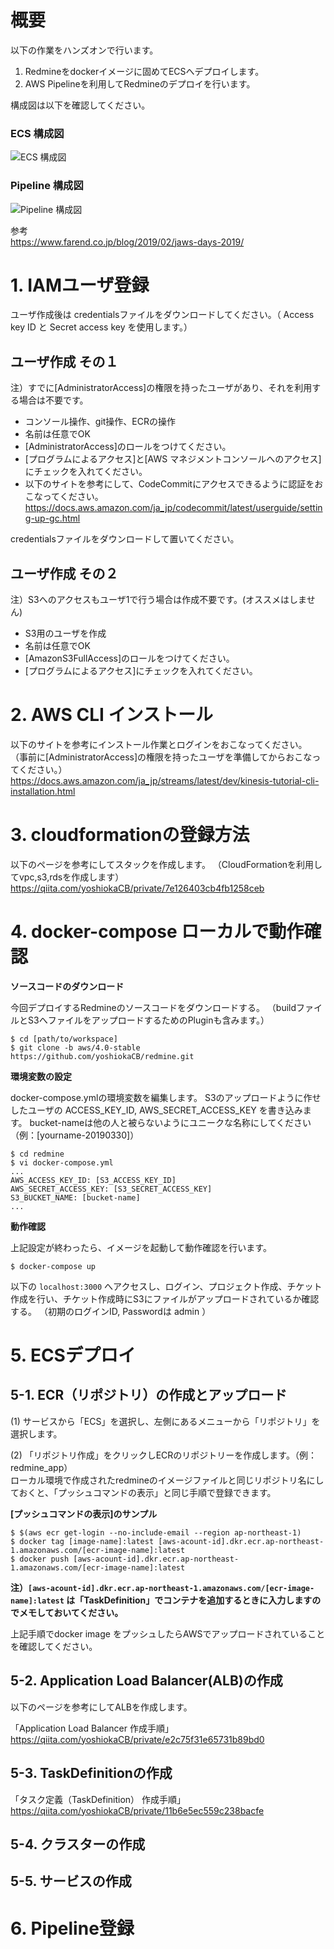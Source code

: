 # 概要

以下の作業をハンズオンで行います。

1. Redmineをdockerイメージに固めてECSへデプロイします。
2. AWS Pipelineを利用してRedmineのデプロイを行います。

構成図は以下を確認してください。

### ECS 構成図
![ECS 構成図](images/Diagram01.jpeg)

### Pipeline 構成図
![Pipeline 構成図](images/Diagram02.jpeg)

参考  
https://www.farend.co.jp/blog/2019/02/jaws-days-2019/

# 1. IAMユーザ登録

ユーザ作成後は credentialsファイルをダウンロードしてください。（ Access key ID と Secret access key を使用します。）

## ユーザ作成 その１

注）すでに[AdministratorAccess]の権限を持ったユーザがあり、それを利用する場合は不要です。

- コンソール操作、git操作、ECRの操作
- 名前は任意でOK
- [AdministratorAccess]のロールをつけてください。
- [プログラムによるアクセス]と[AWS マネジメントコンソールへのアクセス]にチェックを入れてください。
- 以下のサイトを参考にして、CodeCommitにアクセスできるように認証をおこなってください。  
https://docs.aws.amazon.com/ja_jp/codecommit/latest/userguide/setting-up-gc.html

credentialsファイルをダウンロードして置いてください。

## ユーザ作成 その２

注）S3へのアクセスもユーザ1で行う場合は作成不要です。(オススメはしません)

- S3用のユーザを作成
- 名前は任意でOK
- [AmazonS3FullAccess]のロールをつけてください。
- [プログラムによるアクセス]にチェックを入れてください。

# 2. AWS CLI インストール

以下のサイトを参考にインストール作業とログインをおこなってください。
（事前に[AdministratorAccess]の権限を持ったユーザを準備してからおこなってください。）
https://docs.aws.amazon.com/ja_jp/streams/latest/dev/kinesis-tutorial-cli-installation.html


# 3. cloudformationの登録方法

以下のページを参考にしてスタックを作成します。
（CloudFormationを利用してvpc,s3,rdsを作成します）
https://qiita.com/yoshiokaCB/private/7e126403cb4fb1258ceb


# 4. docker-compose ローカルで動作確認

**ソースコードのダウンロード**

今回デプロイするRedmineのソースコードをダウンロードする。
（buildファイルとS3へファイルをアップロードするためのPluginも含みます。）

```
$ cd [path/to/workspace]
$ git clone -b aws/4.0-stable https://github.com/yoshiokaCB/redmine.git
```

**環境変数の設定**

docker-compose.ymlの環境変数を編集します。
S3のアップロードように作せしたユーザの ACCESS_KEY_ID, AWS_SECRET_ACCESS_KEY を書き込みます。
bucket-nameは他の人と被らないようにユニークな名称にしてください（例：[yourname-20190330]）

```
$ cd redmine
$ vi docker-compose.yml
...
AWS_ACCESS_KEY_ID: [S3_ACCESS_KEY_ID]
AWS_SECRET_ACCESS_KEY: [S3_SECRET_ACCESS_KEY]
S3_BUCKET_NAME: [bucket-name]
...

```

**動作確認**

上記設定が終わったら、イメージを起動して動作確認を行います。

```
$ docker-compose up
```

以下の `localhost:3000` へアクセスし、ログイン、プロジェクト作成、チケット作成を行い、チケット作成時にS3にファイルがアップロードされているか確認する。 （初期のログインID, Passwordは admin ）


# 5. ECSデプロイ

## 5-1. ECR（リポジトリ）の作成とアップロード

(1) サービスから「ECS」を選択し、左側にあるメニューから「リポジトリ」を選択します。

(2) 「リポジトリ作成」をクリックしECRのリポジトリーを作成します。（例：redmine_app）  
ローカル環境で作成されたredmineのイメージファイルと同じリポジトリ名にしておくと、「プッシュコマンドの表示」と同じ手順で登録できます。

**[プッシュコマンドの表示]のサンプル**
```
$ $(aws ecr get-login --no-include-email --region ap-northeast-1)
$ docker tag [image-name]:latest [aws-acount-id].dkr.ecr.ap-northeast-1.amazonaws.com/[ecr-image-name]:latest
$ docker push [aws-acount-id].dkr.ecr.ap-northeast-1.amazonaws.com/[ecr-image-name]:latest
```

**注）`[aws-acount-id].dkr.ecr.ap-northeast-1.amazonaws.com/[ecr-image-name]:latest` は「TaskDefinition」でコンテナを追加するときに入力しますのでメモしておいてください。**

上記手順でdocker image をプッシュしたらAWSでアップロードされていることを確認してください。


## 5-2. Application Load Balancer(ALB)の作成

以下のページを参考にしてALBを作成します。

「Application Load Balancer 作成手順」  
https://qiita.com/yoshiokaCB/private/e2c75f31e65731b89bd0

## 5-3. TaskDefinitionの作成

「タスク定義（TaskDefinition） 作成手順」  
https://qiita.com/yoshiokaCB/private/11b6e5ec559c238bacfe


## 5-4. クラスターの作成

## 5-5. サービスの作成



# 6. Pipeline登録

